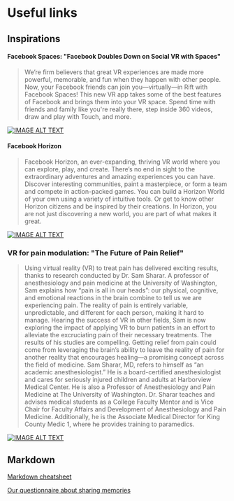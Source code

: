 # Useful links
## Inspirations
#### Facebook Spaces: "Facebook Doubles Down on Social VR with Spaces"
> We’re firm believers that great VR experiences are made more powerful, memorable, and fun when they happen with other people. Now, your Facebook friends can join you—virtually—in Rift with Facebook Spaces! This new VR app takes some of the best features of Facebook and brings them into your VR space. Spend time with friends and family like you're really there, step inside 360 videos, draw and play with Touch, and more. 

[![IMAGE ALT TEXT](http://img.youtube.com/vi/dr_04PCSDWE/0.jpg)](
https://www.youtube.com/watch?v=dr_04PCSDWE "Facebook Doubles Down on Social VR with Spaces")

#### Facebook Horizon 
> Facebook Horizon, an ever-expanding, thriving VR world where you can explore, play, and create. There’s no end in sight to the extraordinary adventures and amazing experiences you can have. Discover interesting communities, paint a masterpiece, or form a team and compete in action-packed games. You can build a Horizon World of your own using a variety of intuitive tools. Or get to know other Horizon citizens and be inspired by their creations. In Horizon, you are not just discovering a new world, you are part of what makes it great.

[![IMAGE ALT TEXT](http://img.youtube.com/vi/Is8eXZco46Q/0.jpg)](
https://www.youtube.com/watch?v=Is8eXZco46Q)

### VR for pain modulation: "The Future of Pain Relief"
> Using virtual reality (VR) to treat pain has delivered exciting results, thanks to research conducted by Dr. Sam Sharar. A professor of anesthesiology and pain medicine at the University of Washington, Sam explains how “pain is all in our heads”: our physical, cognitive, and emotional reactions in the brain combine to tell us we are experiencing pain. The reality of pain is entirely variable, unpredictable, and different for each person, making it hard to manage. Hearing the success of VR in other fields, Sam is now exploring the impact of applying VR to burn patients in an effort to alleviate the excruciating pain of their necessary treatments. The results of his studies are compelling. Getting relief from pain could come from leveraging the brain’s ability to leave the reality of pain for another reality that encourages healing—a promising concept across the field of medicine. Sam Sharar, MD, refers to himself as “an academic anesthesiologist.” He is a board-certified anesthesiologist and cares for seriously injured children and adults at Harborview Medical Center. He is also a Professor of Anesthesiology and Pain Medicine at The University of Washington. Dr. Sharar teaches and advises medical students as a College Faculty Mentor and is Vice Chair for Faculty Affairs and Development of Anesthesiology and Pain Medicine. Additionally, he is the Associate Medical Director for King County Medic 1, where he provides training to paramedics. 

[![IMAGE ALT TEXT](http://img.youtube.com/vi/_65o9_hfZMc/0.jpg)](
https://www.youtube.com/watch?v=_65o9_hfZMc)

## Markdown

[Markdown cheatsheet](https://guides.github.com/features/mastering-markdown/)

[Our questionnaire about sharing memories](Questionnaire.pdf)
